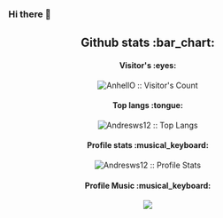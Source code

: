 ### Hi there 👋

<h2 align="center">Github stats :bar_chart:</h2>

<h4 align="center">Visitor's :eyes:</h4>

<p align="center"><img src="https://profile-counter.glitch.me/{Andresws12}/count.svg" alt="AnhellO :: Visitor's Count" /></p>

<h4 align="center">Top langs :tongue:</h4>
<p align="center"><img src="https://github-readme-stats.vercel.app/api/top-langs/?username=Andresws12&langs_count=10&theme=tokyonight&layout=compact" alt="Andresws12 :: Top Langs" /></p>

<h4 align="center">Profile stats :musical_keyboard:</h4>
<p align="center"><img src="https://github-readme-stats.vercel.app/api?username=Andresws12&show_icons=true&theme=synthwave" alt="Andresws12 :: Profile Stats" /></p>

<h4 align="center">Profile Music :musical_keyboard:</h4>
<p align="center"><img  src="https://spotify-github-profile.vercel.app/api/view?uid=andresws&amp;cover_image=true&amp;theme=compact"></p>

